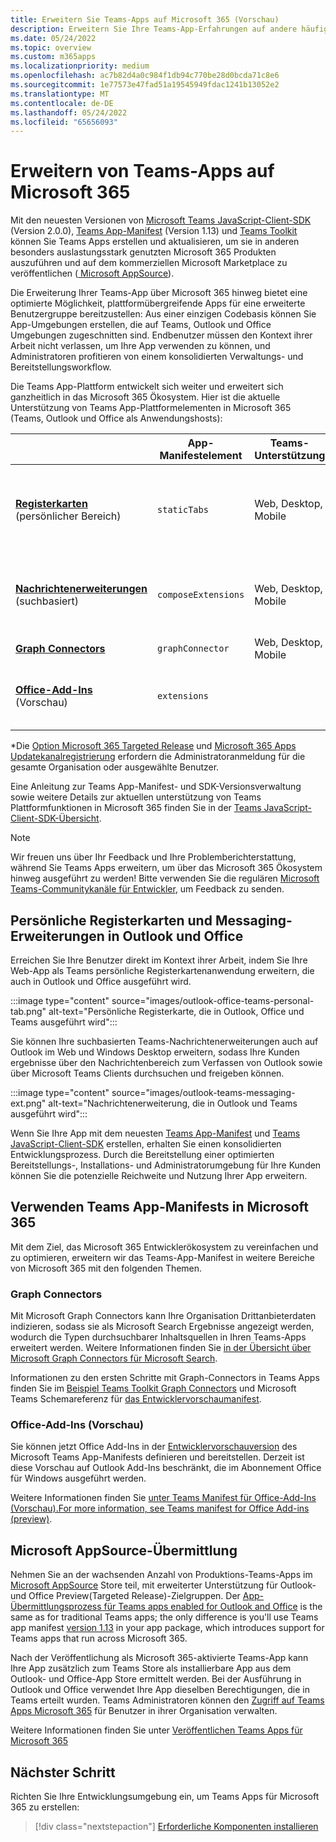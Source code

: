 ```yaml
---
title: Erweitern Sie Teams-Apps auf Microsoft 365 (Vorschau)
description: Erweitern Sie Ihre Teams-App-Erfahrungen auf andere häufig genutzte Bereiche von Microsoft 365
ms.date: 05/24/2022
ms.topic: overview
ms.custom: m365apps
ms.localizationpriority: medium
ms.openlocfilehash: ac7b82d4a0c984f1db94c770be28d0bcda71c8e6
ms.sourcegitcommit: 1e77573e47fad51a19545949fdac1241b13052e2
ms.translationtype: MT
ms.contentlocale: de-DE
ms.lasthandoff: 05/24/2022
ms.locfileid: "65656093"
---
```

# <a name="extend-teams-apps-across-microsoft-365"></a>Erweitern von Teams-Apps auf Microsoft 365

Mit den neuesten Versionen von [Microsoft Teams JavaScript-Client-SDK](../tabs/how-to/using-teams-client-sdk.md) (Version 2.0.0), [Teams App-Manifest](../resources/schema/manifest-schema.md) (Version 1.13) und [Teams Toolkit](../toolkit/visual-studio-code-overview.md) können Sie Teams Apps erstellen und aktualisieren, um sie in anderen besonders auslastungsstark genutzten Microsoft 365 Produkten auszuführen und auf dem kommerziellen Microsoft Marketplace zu veröffentlichen ([ Microsoft AppSource](https://appsource.microsoft.com/)).

Die Erweiterung Ihrer Teams-App über Microsoft 365 hinweg bietet eine optimierte Möglichkeit, plattformübergreifende Apps für eine erweiterte Benutzergruppe bereitzustellen: Aus einer einzigen Codebasis können Sie App-Umgebungen erstellen, die auf Teams, Outlook und Office Umgebungen zugeschnitten sind. Endbenutzer müssen den Kontext ihrer Arbeit nicht verlassen, um Ihre App verwenden zu können, und Administratoren profitieren von einem konsolidierten Verwaltungs- und Bereitstellungsworkflow.

Die Teams App-Plattform entwickelt sich weiter und erweitert sich ganzheitlich in das Microsoft 365 Ökosystem. Hier ist die aktuelle Unterstützung von Teams App-Plattformelementen in Microsoft 365 (Teams, Outlook und Office als Anwendungshosts):

|          | App-Manifestelement | Teams-Unterstützung |Outlook* Support | Office* Support | Hinweise |
|--|--|--|--|--|--|
| [**Registerkarten**](../tabs/what-are-tabs.md) (persönlicher Bereich)    |`staticTabs`  | Web, Desktop, Mobile | Web (Targeted Release), Desktop (Betakanal) | Web (Targeted Release)| Kanal- und Gruppenbereich werden für Microsoft 365 noch nicht unterstützt. Siehe [Notizen](../tabs/how-to/using-teams-client-sdk.md#microsoft-365-support-running-teams-apps-in-office-and-outlook).
| [**Nachrichtenerweiterungen**](../messaging-extensions/what-are-messaging-extensions.md) (suchbasiert)| `composeExtensions` | Web, Desktop, Mobile| Web (Targeted Release), Desktop (Betakanal)| |Aktionsbasiert wird für Microsoft 365 noch nicht unterstützt. Siehe [Notizen](extend-m365-teams-message-extension.md#preview-your-message-extension-in-outlook). |
| [**Graph Connectors**](/microsoftsearch/connectors-overview)| `graphConnector` | Web, Desktop, Mobile| Web, Desktop | Netz| Notizen [anzeigen](#graph-connectors)
| [**Office-Add-Ins**](/office/dev/add-ins/develop/json-manifest-overview) (Vorschau) | `extensions` | | Web, Desktop  | | Nur in [devPreview-Manifestversion](../resources/schema/manifest-schema-dev-preview.md) verfügbar. Siehe [Notizen](#office-add-ins-preview).|

\*Die [Option Microsoft 365 Targeted Release](/microsoft-365/admin/manage/release-options-in-office-365) und [Microsoft 365 Apps Updatekanalregistrierung](/deployoffice/change-update-channels) erfordern die Administratoranmeldung für die gesamte Organisation oder ausgewählte Benutzer.

Eine Anleitung zur Teams App-Manifest- und SDK-Versionsverwaltung sowie weitere Details zur aktuellen unterstützung von Teams Plattformfunktionen in Microsoft 365 finden Sie in der [Teams JavaScript-Client-SDK-Übersicht](../tabs/how-to/using-teams-client-sdk.md).

> [!NOTE]
> Wir freuen uns über Ihr Feedback und Ihre Problemberichterstattung, während Sie Teams Apps erweitern, um über das Microsoft 365 Ökosystem hinweg ausgeführt zu werden! Bitte verwenden Sie die regulären [Microsoft Teams-Communitykanäle für Entwickler](/microsoftteams/platform/feedback), um Feedback zu senden.

## <a name="personal-tabs-and-messaging-extensions-in-outlook-and-office"></a>Persönliche Registerkarten und Messaging-Erweiterungen in Outlook und Office

Erreichen Sie Ihre Benutzer direkt im Kontext ihrer Arbeit, indem Sie Ihre Web-App als Teams persönliche Registerkartenanwendung erweitern, die auch in Outlook und Office ausgeführt wird.

:::image type="content" source="images/outlook-office-teams-personal-tab.png" alt-text="Persönliche Registerkarte, die in Outlook, Office und Teams ausgeführt wird":::

Sie können Ihre suchbasierten Teams-Nachrichtenerweiterungen auch auf Outlook im Web und Windows Desktop erweitern, sodass Ihre Kunden ergebnisse über den Nachrichtenbereich zum Verfassen von Outlook sowie über Microsoft Teams Clients durchsuchen und freigeben können.

:::image type="content" source="images/outlook-teams-messaging-ext.png" alt-text="Nachrichtenerweiterung, die in Outlook und Teams ausgeführt wird":::

Wenn Sie Ihre App mit dem neuesten [Teams App-Manifest](../resources/schema/manifest-schema.md) und [Teams JavaScript-Client-SDK](../tabs/how-to/using-teams-client-sdk.md) erstellen, erhalten Sie einen konsolidierten Entwicklungsprozess. Durch die Bereitstellung einer optimierten Bereitstellungs-, Installations- und Administratorumgebung für Ihre Kunden können Sie die potenzielle Reichweite und Nutzung Ihrer App erweitern.

## <a name="use-teams-app-manifest-across-microsoft-365"></a>Verwenden Teams App-Manifests in Microsoft 365

Mit dem Ziel, das Microsoft 365 Entwicklerökosystem zu vereinfachen und zu optimieren, erweitern wir das Teams-App-Manifest in weitere Bereiche von Microsoft 365 mit den folgenden Themen.

### <a name="graph-connectors"></a>Graph Connectors

Mit Microsoft Graph Connectors kann Ihre Organisation Drittanbieterdaten indizieren, sodass sie als Microsoft Search Ergebnisse angezeigt werden, wodurch die Typen durchsuchbarer Inhaltsquellen in Ihren Teams-Apps erweitert werden.
Weitere Informationen finden Sie [in der Übersicht über Microsoft Graph Connectors für Microsoft Search](/microsoftsearch/connectors-overview).

Informationen zu den ersten Schritte mit Graph-Connectors in Teams Apps finden Sie im [Beispiel Teams Toolkit Graph Connectors](https://aka.ms/teamsfx-graph-connector-sample) und Microsoft Teams Schemareferenz für [das Entwicklervorschaumanifest](../resources/schema/manifest-schema-dev-preview.md).

### <a name="office-add-ins-preview"></a>Office-Add-Ins (Vorschau)

Sie können jetzt Office Add-Ins in der [Entwicklervorschauversion](../resources/schema/manifest-schema-dev-preview.md) des Microsoft Teams App-Manifests definieren und bereitstellen. Derzeit ist diese Vorschau auf Outlook Add-Ins beschränkt, die im Abonnement Office für Windows ausgeführt werden.

Weitere Informationen finden Sie [unter Teams Manifest für Office-Add-Ins (Vorschau).For more information, see Teams manifest for Office Add-ins (preview)](/office/dev/add-ins/develop/json-manifest-overview).

## <a name="microsoft-appsource-submission"></a>Microsoft AppSource-Übermittlung

Nehmen Sie an der wachsenden Anzahl von Produktions-Teams-Apps im [Microsoft AppSource](https://appsource.microsoft.com/) Store teil, mit erweiterter Unterstützung für Outlook- und Office Preview(Targeted Release)-Zielgruppen. Der [App-Übermittlungsprozess für Teams apps enabled for Outlook and Office](../concepts/deploy-and-publish/appsource/publish.md) is the same as for traditional Teams apps; the only difference is you'll use Teams app manifest [version 1.13](../tabs/how-to/using-teams-client-sdk.md) in your app package, which introduces support for Teams apps that run across Microsoft 365.

Nach der Veröffentlichung als Microsoft 365-aktivierte Teams-App kann Ihre App zusätzlich zum Teams Store als installierbare App aus dem Outlook- und Office-App Store ermittelt werden. Bei der Ausführung in Outlook und Office verwendet Ihre App dieselben Berechtigungen, die in Teams erteilt wurden. Teams Administratoren können den [Zugriff auf Teams Apps Microsoft 365](/MicrosoftTeams/manage-third-party-teams-apps) für Benutzer in ihrer Organisation verwalten.

Weitere Informationen finden Sie unter [Veröffentlichen Teams Apps für Microsoft 365](publish.md)

## <a name="next-step"></a>Nächster Schritt

Richten Sie Ihre Entwicklungsumgebung ein, um Teams Apps für Microsoft 365 zu erstellen:

> [!div class="nextstepaction"]
> [Erforderliche Komponenten installieren](prerequisites.md)
